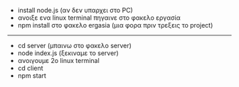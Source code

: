 * install node.js (αν δεν υπαρχει στο PC)
* ανοιξε ενα linux terminal πηγαινε στο φακελο εργασία
* npm install στο φακελο ergasia (μια φορα πριν τρεξεις το project)
-------------------------------------------------------------------
* cd server (μπαινω στο φακελο server)
* node index.js (ξεκιναμε το server)
* ανοιγουμε 2ο linux terminal
* cd client
* npm start
